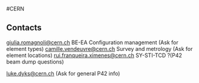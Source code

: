 #CERN 

## Contacts
<a href="mailto:giulia.romagnoli@cern.ch" rel="noopener" class="external-link" target="_blank"><u>giulia.romagnoli@cern.ch</u></a>		BE-EA Configuration management (Ask for element types)
[camille.vendeuvre@cern.ch](mailto:camille.vendeuvre@cern.ch)		Survey and metrology (Ask for element locations)
<a href="mailto:rui.franqueira.ximenes@cern.ch" rel="noopener" class="external-link" target="_blank"><u>rui.franqueira.ximenes@cern.ch</u></a>	SY-STI-TCD ?(P42 beam dump questions)

[luke.dyks@cern.ch](mailto:luke.dyks@cern.ch) 			(Ask for general P42 info)